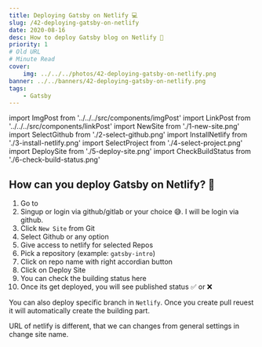```yaml
---
title: Deploying Gatsby on Netlify 💻
slug: /42-deploying-gatsby-on-netlify
date: 2020-08-16
desc: How to deploy Gatsby blog on Netlify 🤔
priority: 1
# Old URL
# Minute Read
cover:
    img: ../../../photos/42-deploying-gatsby-on-netlify.png
banner: ../../banners/42-deploying-gatsby-on-netlify.png
tags:
    - Gatsby
---
```


import ImgPost from '../../../src/components/imgPost'
import LinkPost from '../../../src/components/linkPost'
import NewSite from './1-new-site.png'
import SelectGithub from './2-select-github.png'
import InstallNetlify from './3-install-netlify.png'
import SelectProject from './4-select-project.png'
import DeploySite from './5-deploy-site.png'
import CheckBuildStatus from './6-check-build-status.png'

## How can you deploy Gatsby on Netlify? 🤔

1. Go to <LinkPost href='https://www.netlify.com' name='Netlify' />
2. Singup or login via github/gitlab or your choice 😅. I will be login via github.
3. Click `New Site` from Git
    <ImgPost src={NewSite} alt='New Site Gatsby' margin="2rem 0" />
4. Select Github or any option
    <ImgPost src={SelectGithub} alt='New Site Gatsby' margin="2rem 0" />
5. Give access to netlify for selected Repos
    <ImgPost src={InstallNetlify} alt='Install Netlify' width={50} margin="2rem 0" />
6. Pick a repository (example: `gatsby-intro`)
7. Click on repo name with right accordian button
    <ImgPost src={SelectProject} alt='Select Project from github' margin="2rem 0" />
8. Click on Deploy Site
    <ImgPost src={DeploySite} alt='Deploy Site' margin="2rem 0" />
9.  You can check the building status here
    <ImgPost src={CheckBuildStatus} alt='Check Build status' margin="2rem 0" />
10. Once its get deployed, you will see published status ✅ or ❌

You can also deploy specific branch in `Netlify`. Once you create pull reuest it will automatically create the building part.

URL of netlify is different, that we can changes from general settings in change site name.


